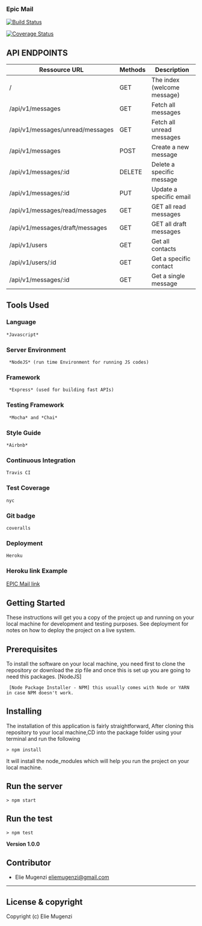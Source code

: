 ### Epic Mail

[![Build Status](https://travis-ci.org/eliemugenzi/epic-mail.svg?branch=develop)](https://travis-ci.org/eliemugenzi/epic-mail)

[![Coverage Status](https://coveralls.io/repos/github/eliemugenzi/epic-mail/badge.svg?branch=develop)](https://coveralls.io/github/eliemugenzi/epic-mail?branch=develop)

## API ENDPOINTS

| Ressource URL                    | Methods | Description                 |
| -------------------------------- | ------- | --------------------------- |
| /                                | GET     | The index (welcome message) |
| /api/v1/messages                 | GET     | Fetch all messages          |
| /api/v1/messages/unread/messages | GET     | Fetch all unread messages   |
| /api/v1/messages                 | POST    | Create a new message        |
| /api/v1/messages/:id             | DELETE  | Delete a specific message   |
| /api/v1/messages/:id             | PUT     | Update a specific email     |
| /api/v1/messages/read/messages   | GET     | GET all read messages       |
| /api/v1/messages/draft/messages  | GET     | GET all draft messages      |
| /api/v1/users                    | GET     | Get all contacts            |
| /api/v1/users/:id                | GET     | Get a specific contact      |
| /api/v1/messages/:id             | GET     | Get a single message        |

## Tools Used

### Language

```
*Javascript*
```

### Server Environment

```
 *NodeJS* (run time Environment for running JS codes)
```

### Framework

```
 *Express* (used for building fast APIs)
```

### Testing Framework

```
 *Mocha* and *Chai*
```

### Style Guide

```
*Airbnb*
```

### Continuous Integration

```
Travis CI
```

### Test Coverage

```
nyc
```

### Git badge

```
coveralls
```

### Deployment

```
Heroku
```

### Heroku link Example

[EPIC Mail link](https://elie-epic-mail.herokuapp.com/)

## Getting Started

These instructions will get you a copy of the project up and running on your local machine for development and testing purposes. See deployment for notes on how to deploy the project on a live system.

## Prerequisites

To install the software on your local machine, you need first to clone the repository or download the zip file and once this is set up you are going to need this packages. [NodeJS]

```
 [Node Package Installer - NPM] this usually comes with Node or YARN in case NPM doesn't work.
```

## Installing

The installation of this application is fairly straightforward, After cloning this repository to your local machine,CD into the package folder using your terminal and run the following

```
> npm install
```

It will install the node_modules which will help you run the project on your local machine.

## Run the server

```
> npm start
```

## Run the test

```
> npm test
```

**Version 1.0.0**

## Contributor

- Elie Mugenzi <eliemugenzi@gmail.com>

---

## License & copyright

Copyright (c) Elie Mugenzi
